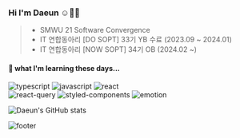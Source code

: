### Hi I'm Daeun ☺️👋🏻
> - SMWU 21 Software Convergence
> - IT 연합동아리 [DO SOPT] 33기 YB 수료 (2023.09 ~ 2024.01)
> - IT 연합동아리 [NOW SOPT] 34기 OB (2024.02 ~)

#### 📖 what I'm learning these days... 
<img alt="typescript" src ="https://img.shields.io/badge/TYPESCRIPT-3178C6.svg?&style=for-the-badge&logo=TYPESCRIPT&logoColor=white"/> <img alt="javascript" src ="https://img.shields.io/badge/JAVASCRIPT-F7DF1E.svg?&style=for-the-badge&logo=JAVASCRIPT&logoColor=white"/>  <img alt="react" src ="https://img.shields.io/badge/REACT-61DAFB.svg?&logo=REACT&style=for-the-badge&logoColor=white"/> <br />
<img alt="react-query" src ="https://img.shields.io/badge/REACT QUERY-FF4154.svg?&logo=REACTQUERY&style=for-the-badge&logoColor=white"/> 
<img alt="styled-components" src ="https://img.shields.io/badge/STYLED COMPONENTS-DB7093.svg?&logo=STYLEDCOMPONENTS&style=for-the-badge&logoColor=white"/>
<img alt="emotion" src ="https://img.shields.io/badge/EMOTION-DB7093.svg?&logo=EMOTION&style=for-the-badge&logoColor=white"/>

![Daeun's GitHub stats](https://github-readme-stats.vercel.app/api?username=namdaeun&show_icons=true&theme=tokyonight)

![footer](https://capsule-render.vercel.app/api?type=waving&section=footer&color=gradient,100:4bc0c8&height=100)

